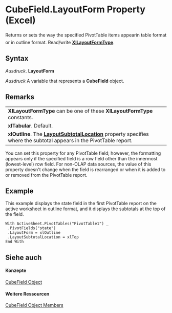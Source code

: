 
# CubeField.LayoutForm Property (Excel)

Returns or sets the way the specified PivotTable items appearin table format or in outline format. Read/write  **[XlLayoutFormType](20f810db-2b16-d61f-1971-9ac39e521690.md)**.


## Syntax

 _Ausdruck_. **LayoutForm**

 _Ausdruck_ A variable that represents a **CubeField** object.


## Remarks


||
|:-----|
|**XlLayoutFormType** can be one of these **XlLayoutFormType** constants.|
|**xlTabular**. Default.|
|**xlOutline**. The **[LayoutSubtotalLocation](b4388c3a-d9e1-47b8-9a4c-f94b29712ff1.md)** property specifies where the subtotal appears in the PivotTable report.|
You can set this property for any PivotTable field; however, the formatting appears only if the specified field is a row field other than the innermost (lowest-level) row field. For non-OLAP data sources, the value of this property doesn't change when the field is rearranged or when it is added to or removed from the PivotTable report.


## Example

This example displays the state field in the first PivotTable report on the active worksheet in outline format, and it displays the subtotals at the top of the field.


```
With ActiveSheet.PivotTables("PivotTable1") _ 
 .PivotFields("state") 
 .LayoutForm = xlOutline 
 .LayoutSubtotalLocation = xlTop 
End With
```


## Siehe auch


#### Konzepte


[CubeField Object](6db16910-6c27-651a-c388-e54e27fe4519.md)
#### Weitere Ressourcen


[CubeField Object Members](http://msdn.microsoft.com/library/2f3cbe65-45ff-abe0-3e48-29c0d490f600%28Office.15%29.aspx)